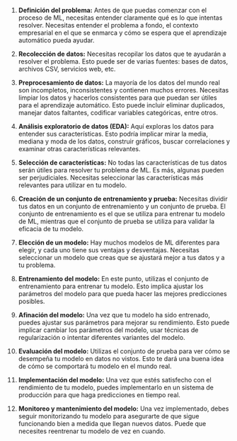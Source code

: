 1. **Definición del problema:** Antes de que puedas comenzar con el proceso de ML, necesitas entender claramente qué es lo que intentas resolver. Necesitas entender el problema a fondo, el contexto empresarial en el que se enmarca y cómo se espera que el aprendizaje automático pueda ayudar.

2. **Recolección de datos:** Necesitas recopilar los datos que te ayudarán a resolver el problema. Esto puede ser de varias fuentes: bases de datos, archivos CSV, servicios web, etc.

3. **Preprocesamiento de datos:** La mayoría de los datos del mundo real son incompletos, inconsistentes y contienen muchos errores. Necesitas limpiar los datos y hacerlos consistentes para que puedan ser útiles para el aprendizaje automático. Esto puede incluir eliminar duplicados, manejar datos faltantes, codificar variables categóricas, entre otros.

4. **Análisis exploratorio de datos (EDA):** Aquí exploras los datos para entender sus características. Esto podría implicar mirar la media, mediana y moda de los datos, construir gráficos, buscar correlaciones y examinar otras características relevantes.

5. **Selección de características:** No todas las características de tus datos serán útiles para resolver tu problema de ML. Es más, algunas pueden ser perjudiciales. Necesitas seleccionar las características más relevantes para utilizar en tu modelo.

6. **Creación de un conjunto de entrenamiento y prueba:** Necesitas dividir tus datos en un conjunto de entrenamiento y un conjunto de prueba. El conjunto de entrenamiento es el que se utiliza para entrenar tu modelo de ML, mientras que el conjunto de prueba se utiliza para validar la eficacia de tu modelo.

7. **Elección de un modelo:** Hay muchos modelos de ML diferentes para elegir, y cada uno tiene sus ventajas y desventajas. Necesitas seleccionar un modelo que creas que se ajustará mejor a tus datos y a tu problema.

8. **Entrenamiento del modelo:** En este punto, utilizas el conjunto de entrenamiento para entrenar tu modelo. Esto implica ajustar los parámetros del modelo para que pueda hacer las mejores predicciones posibles.

9. **Afinación del modelo:** Una vez que tu modelo ha sido entrenado, puedes ajustar sus parámetros para mejorar su rendimiento. Esto puede implicar cambiar los parámetros del modelo, usar técnicas de regularización o intentar diferentes variantes del modelo.

10. **Evaluación del modelo:** Utilizas el conjunto de prueba para ver cómo se desempeña tu modelo en datos no vistos. Esto te dará una buena idea de cómo se comportará tu modelo en el mundo real.

11. **Implementación del modelo:** Una vez que estés satisfecho con el rendimiento de tu modelo, puedes implementarlo en un sistema de producción para que haga predicciones en tiempo real.

12. **Monitoreo y mantenimiento del modelo:** Una vez implementado, debes seguir monitorizando tu modelo para asegurarte de que sigue funcionando bien a medida que llegan nuevos datos. Puede que necesites reentrenar tu modelo de vez en cuando.